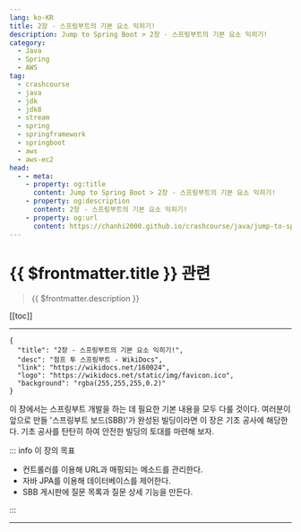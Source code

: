 ```yaml
---
lang: ko-KR
title: 2장 - 스프링부트의 기본 요소 익히기!
description: Jump to Spring Boot > 2장 - 스프링부트의 기본 요소 익히기!
category:
  - Java
  - Spring
  - AWS
tag: 
  - crashcourse
  - java
  - jdk
  - jdk8
  - stream
  - spring
  - springframework
  - springboot
  - aws
  - aws-ec2
head:
  - - meta:
    - property: og:title
      content: Jump to Spring Boot > 2장 - 스프링부트의 기본 요소 익히기!
    - property: og:description
      content: 2장 - 스프링부트의 기본 요소 익히기!
    - property: og:url
      content: https://chanhi2000.github.io/crashcourse/java/jump-to-spring-boot/02.html
---
```


# {{ $frontmatter.title }} 관련

> {{ $frontmatter.description }}

[[toc]]

---

```component VPCard
{
  "title": "2장 - 스프링부트의 기본 요소 익히기!",
  "desc": "점프 투 스프링부트 - WikiDocs",
  "link": "https://wikidocs.net/160024",
  "logo": "https://wikidocs.net/static/img/favicon.ico",
  "background": "rgba(255,255,255,0.2)"
}
```

이 장에서는 스프링부트 개발을 하는 데 필요한 기본 내용을 모두 다룰 것이다. 여러분이 앞으로 만들 '스프링부트 보드(SBB)'가 완성된 빌딩이라면 이 장은 기초 공사에 해당한다. 기초 공사를 탄탄히 하여 안전한 빌딩의 토대를 마련해 보자.

::: info 이 장의 목표

- 컨트롤러를 이용해 URL과 매핑되는 메소드를 관리한다.
- 자바 JPA를 이용해 데이터베이스를 제어한다.
- SBB 게시판에 질문 목록과 질문 상세 기능을 만든다.

:::

---

<TagLinks /> 